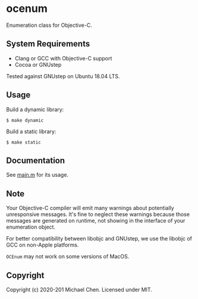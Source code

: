 # ocenum

Enumeration class for Objective-C.

## System Requirements

* Clang or GCC with Objective-C support
* Cocoa or GNUstep

Tested against GNUstep on Ubuntu 18.04 LTS.

## Usage

Build a dynamic library:

```
$ make dynamic
```

Build a static library:

```
$ make static
```

## Documentation

See [main.m](/main.m) for its usage.

## Note

Your Objective-C compiler will emit many warnings about potentially unresponsive messages. It's fine to neglect these warnings because those messages are generated on runtime, not showing in the interface of your enumeration object.

For better compatibility between libobjc and GNUstep, we use the libobjc of GCC on non-Apple platforms.

`OCEnum` may not work on some versions of MacOS.

## Copyright

Copyright (c) 2020-201 Michael Chen.  Licensed under MIT.
